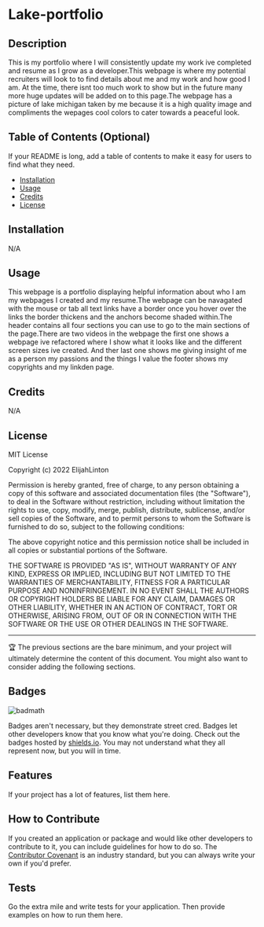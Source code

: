 # Lake-portfolio

## Description
This is my portfolio where I will consistently update my work ive completed and resume as I grow as a developer.This webpage is where my potential recruiters will look to to find details about me and my work and how good I am. At the time, there isnt too much work to show but in the future many more huge updates will be added on to this page.The webpage has a picture of lake michigan taken by me because it is a high quality image and compliments the wepages cool colors to cater towards a peaceful look.

## Table of Contents (Optional)

If your README is long, add a table of contents to make it easy for users to find what they need.

- [Installation](#installation)
- [Usage](#usage)
- [Credits](#credits)
- [License](#license)

## Installation
N/A

## Usage
This webpage is a portfolio displaying helpful information about who I am my webpages I created and my resume.The webpage can be navagated with the mouse or tab all text links have a border once you hover over the links the border thickens and the anchors become shaded within.The header contains all four sections you can use to go to the main sections of the page.There are two videos in the webpage the first one shows a webpage ive refactored where I show what it looks like and the different screen sizes ive created. And ther last one shows me giving insight of me as a person my passions and the things I value the footer shows my copyrights and my linkden page.
## Credits

N/A

## License

MIT License

Copyright (c) 2022 ElijahLinton

Permission is hereby granted, free of charge, to any person obtaining a copy
of this software and associated documentation files (the "Software"), to deal
in the Software without restriction, including without limitation the rights
to use, copy, modify, merge, publish, distribute, sublicense, and/or sell
copies of the Software, and to permit persons to whom the Software is
furnished to do so, subject to the following conditions:

The above copyright notice and this permission notice shall be included in all
copies or substantial portions of the Software.

THE SOFTWARE IS PROVIDED "AS IS", WITHOUT WARRANTY OF ANY KIND, EXPRESS OR
IMPLIED, INCLUDING BUT NOT LIMITED TO THE WARRANTIES OF MERCHANTABILITY,
FITNESS FOR A PARTICULAR PURPOSE AND NONINFRINGEMENT. IN NO EVENT SHALL THE
AUTHORS OR COPYRIGHT HOLDERS BE LIABLE FOR ANY CLAIM, DAMAGES OR OTHER
LIABILITY, WHETHER IN AN ACTION OF CONTRACT, TORT OR OTHERWISE, ARISING FROM,
OUT OF OR IN CONNECTION WITH THE SOFTWARE OR THE USE OR OTHER DEALINGS IN THE
SOFTWARE.


---

🏆 The previous sections are the bare minimum, and your project will ultimately determine the content of this document. You might also want to consider adding the following sections.

## Badges

![badmath](https://img.shields.io/github/languages/top/nielsenjared/badmath)

Badges aren't necessary, but they demonstrate street cred. Badges let other developers know that you know what you're doing. Check out the badges hosted by [shields.io](https://shields.io/). You may not understand what they all represent now, but you will in time.

## Features

If your project has a lot of features, list them here.

## How to Contribute

If you created an application or package and would like other developers to contribute to it, you can include guidelines for how to do so. The [Contributor Covenant](https://www.contributor-covenant.org/) is an industry standard, but you can always write your own if you'd prefer.

## Tests

Go the extra mile and write tests for your application. Then provide examples on how to run them here.
